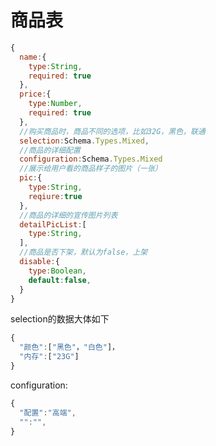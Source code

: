 # 商品表

``` javascript
{
  name:{
    type:String,
    required: true
  },
  price:{
    type:Number,
    required: true
  },
  //购买商品时，商品不同的选项，比如32G，黑色，联通
  selection:Schema.Types.Mixed,
  //商品的详细配置
  configuration:Schema.Types.Mixed
  //展示给用户看的商品样子的图片（一张）
  pic:{
    type:String,
    reqiure:true
  },
  //商品的详细的宣传图片列表
  detailPicList:[
    type:String,
  ],
  //商品是否下架，默认为false，上架
  disable:{
    type:Boolean,
    default:false,
  }
}
``` 

selection的数据大体如下
``` javascript
{
  "颜色":["黑色"，"白色"]，
  "内存":["23G"]  
}
```
configuration:
``` javascript 
{
  "配置":"高端",
  "":"",
}
```






